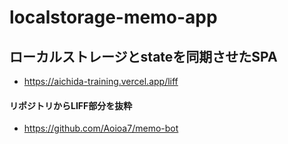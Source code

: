 # localstorage-memo-app


## ローカルストレージとstateを同期させたSPA
- https://aichida-training.vercel.app/liff
#### リポジトリからLIFF部分を抜粋
- https://github.com/Aoioa7/memo-bot

